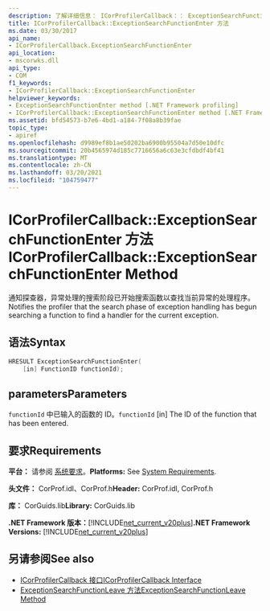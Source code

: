 ```yaml
---
description: 了解详细信息： ICorProfilerCallback：： ExceptionSearchFunctionEnter 方法
title: ICorProfilerCallback::ExceptionSearchFunctionEnter 方法
ms.date: 03/30/2017
api_name:
- ICorProfilerCallback.ExceptionSearchFunctionEnter
api_location:
- mscorwks.dll
api_type:
- COM
f1_keywords:
- ICorProfilerCallback::ExceptionSearchFunctionEnter
helpviewer_keywords:
- ExceptionSearchFunctionEnter method [.NET Framework profiling]
- ICorProfilerCallback::ExceptionSearchFunctionEnter method [.NET Framework profiling]
ms.assetid: bfd54573-b7e6-4bd1-a184-7f08a8b39fae
topic_type:
- apiref
ms.openlocfilehash: d9989ef8b1ae50202ba6900b95504a7d50e10dfc
ms.sourcegitcommit: 20b4565974d185c7716656a6c63e3cfdbdf4bf41
ms.translationtype: MT
ms.contentlocale: zh-CN
ms.lasthandoff: 03/20/2021
ms.locfileid: "104759477"
---
```

# <a name="icorprofilercallbackexceptionsearchfunctionenter-method"></a><span data-ttu-id="3c819-103">ICorProfilerCallback::ExceptionSearchFunctionEnter 方法</span><span class="sxs-lookup"><span data-stu-id="3c819-103">ICorProfilerCallback::ExceptionSearchFunctionEnter Method</span></span>

<span data-ttu-id="3c819-104">通知探查器，异常处理的搜索阶段已开始搜索函数以查找当前异常的处理程序。</span><span class="sxs-lookup"><span data-stu-id="3c819-104">Notifies the profiler that the search phase of exception handling has begun searching a function to find a handler for the current exception.</span></span>  
  
## <a name="syntax"></a><span data-ttu-id="3c819-105">语法</span><span class="sxs-lookup"><span data-stu-id="3c819-105">Syntax</span></span>  
  
```cpp  
HRESULT ExceptionSearchFunctionEnter(  
    [in] FunctionID functionId);  
```  
  
## <a name="parameters"></a><span data-ttu-id="3c819-106">parameters</span><span class="sxs-lookup"><span data-stu-id="3c819-106">Parameters</span></span>

<span data-ttu-id="3c819-107">`functionId` 中已输入的函数的 ID。</span><span class="sxs-lookup"><span data-stu-id="3c819-107">`functionId` [in] The ID of the function that has been entered.</span></span>
  
## <a name="requirements"></a><span data-ttu-id="3c819-108">要求</span><span class="sxs-lookup"><span data-stu-id="3c819-108">Requirements</span></span>  

 <span data-ttu-id="3c819-109">**平台：** 请参阅 [系统要求](../../get-started/system-requirements.md)。</span><span class="sxs-lookup"><span data-stu-id="3c819-109">**Platforms:** See [System Requirements](../../get-started/system-requirements.md).</span></span>  
  
 <span data-ttu-id="3c819-110">**头文件：** CorProf.idl、CorProf.h</span><span class="sxs-lookup"><span data-stu-id="3c819-110">**Header:** CorProf.idl, CorProf.h</span></span>  
  
 <span data-ttu-id="3c819-111">**库：** CorGuids.lib</span><span class="sxs-lookup"><span data-stu-id="3c819-111">**Library:** CorGuids.lib</span></span>  
  
 <span data-ttu-id="3c819-112">**.NET Framework 版本：**[!INCLUDE[net_current_v20plus](../../../../includes/net-current-v20plus-md.md)]</span><span class="sxs-lookup"><span data-stu-id="3c819-112">**.NET Framework Versions:** [!INCLUDE[net_current_v20plus](../../../../includes/net-current-v20plus-md.md)]</span></span>  
  
## <a name="see-also"></a><span data-ttu-id="3c819-113">另请参阅</span><span class="sxs-lookup"><span data-stu-id="3c819-113">See also</span></span>

- [<span data-ttu-id="3c819-114">ICorProfilerCallback 接口</span><span class="sxs-lookup"><span data-stu-id="3c819-114">ICorProfilerCallback Interface</span></span>](icorprofilercallback-interface.md)
- [<span data-ttu-id="3c819-115">ExceptionSearchFunctionLeave 方法</span><span class="sxs-lookup"><span data-stu-id="3c819-115">ExceptionSearchFunctionLeave Method</span></span>](icorprofilercallback-exceptionsearchfunctionleave-method.md)
